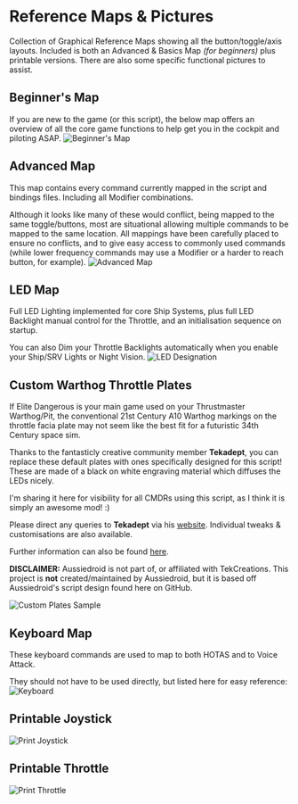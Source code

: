 # Reference Maps & Pictures #

Collection of Graphical Reference Maps showing all the button/toggle/axis layouts. Included is both an Advanced & Basics Map _(for beginners)_ plus printable versions. There are also some specific functional pictures to assist.

## Beginner's Map ##
If you are new to the game (or this script), the below map offers an overview of all the core game functions to help get you in the cockpit and piloting ASAP.
![Beginner's Map](https://github.com/Aussiedroid/AD-EDWarthogEnhancedScript/blob/master/Maps/Beginners-Map.jpg "Beginner's Map (Full)")

## Advanced Map ##
This map contains every command currently mapped in the script and bindings files. Including all Modifier combinations.

Although it looks like many of these would conflict, being mapped to the same toggle/buttons, most are situational allowing multiple commands to be mapped to the same location. All mappings have been carefully placed to ensure no conflicts, and to give easy access to commonly used commands (while lower frequency commands may use a Modifier or a harder to reach button, for example).
![Advanced Map](https://github.com/Aussiedroid/AD-EDWarthogEnhancedScript/blob/master/Maps/Advanced-Map.jpg "Advanced Map (Full)")

## LED Map ##
Full LED Lighting implemented for core Ship Systems, plus full LED Backlight manual control for the Throttle, and an initialisation sequence on startup.

You can also Dim your Throttle Backlights automatically when you enable your Ship/SRV Lights or Night Vision. 
![LED Designation](https://github.com/Aussiedroid/AD-EDWarthogEnhancedScript/blob/master/Maps/LEDs.jpg "Throttle LED Configuration")

## Custom Warthog Throttle Plates ##
If Elite Dangerous is your main game used on your Thrustmaster Warthog/Pit, the conventional 21st Century A10 Warthog markings on the throttle facia plate may not seem like the best fit for a futuristic 34th Century space sim. 

Thanks to the fantasticly creative community member __Tekadept__, you can replace these default plates with ones specifically designed for this script! These are made of a black on white engraving material which diffuses the LEDs nicely.

I'm sharing it here for visibility for all CMDRs using this script, as I think it is simply an awesome mod! :)

Please direct any queries to __Tekadept__ via his [website](https://www.tekcreations.space/contact-us/ "Contact TekCreations"). Individual tweaks & customisations are also available.

Further information can also be found [here](https://www.tekcreations.space/product/custom-elite-dangerous-plates-warthog/ "Custom Plates for Thrustmaster Warthog Elite Dangerous HOTAS Throttle").

__DISCLAIMER:__ Aussiedroid is not part of, or affiliated with TekCreations. This project is __not__ created/maintained by Aussiedroid, but it is based off Aussiedroid's script design found here on GitHub. 

![Custom Plates Sample](https://github.com/Aussiedroid/AD-EDWarthogEnhancedScript/blob/master/Maps/Custom-HOTAS-Plates-Sample.png "Copyright TekCreations.")


## Keyboard Map ##
These keyboard commands are used to map to both HOTAS and to Voice Attack.

They should not have to be used directly, but listed here for easy reference:
![Keyboard](https://github.com/Aussiedroid/AD-EDWarthogEnhancedScript/blob/master/Maps/Keyboard.jpg "Keyboard Mappings")

## Printable Joystick ##
![Print Joystick](https://github.com/Aussiedroid/AD-EDWarthogEnhancedScript/blob/master/Maps/Printable-Joystick.jpg "Printable Joystick")

## Printable Throttle ##
![Print Throttle](https://github.com/Aussiedroid/AD-EDWarthogEnhancedScript/blob/master/Maps/Printable-Throttle.jpg "Printable Throttle")
